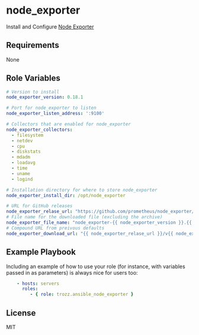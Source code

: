 node_exporter
=========

Install and Configure [Node Exporter](https://github.com/prometheus/node_exporter)

Requirements
------------

None

Role Variables
--------------

```yaml
# Version to install
node_exporter_version: 0.18.1

# Port for node_exporter to listen
node_exporter_listen_address: ':9100'

# Collectors that are enabled for node_exporter
node_exporter_collectors:
  - filesystem
  - netdev
  - cpu
  - diskstats
  - mdadm
  - loadavg
  - time
  - uname
  - logind

# Installation directory for where to store node_exporter
node_exporter_install_dir: /opt/node_exporter

# URL for GitHub releases
node_exporter_relase_url: "https://github.com/prometheus/node_exporter/releases/download"
# File name for the downloaded file (excluding the archive)
node_exporter_file_name: "node_exporter-{{ node_exporter_version }}.{{ ansible_system|lower }}-{{ 'amd64' if ansible_architecture == 'x86_64' else ansible_architecture|lower }}"
# Compound URL from preivous defaults
node_exporter_download_url: "{{ node_exporter_relase_url }}/v{{ node_exporter_version }}/{{ node_exporter_file_name }}.tar.gz"
```

Example Playbook
----------------

Including an example of how to use your role (for instance, with variables passed in as parameters) is always nice for users too:
```yaml
    - hosts: servers
      roles:
         - { role: trozz.ansible_node_exporter }
```
License
-------

MIT
